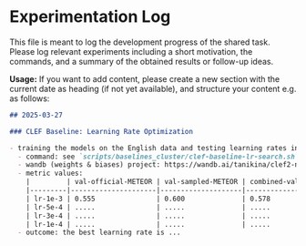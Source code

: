 # Experimentation Log

This file is meant to log the development progress of the shared task. Please log relevant experiments including a short motivation, the commands, and a summary of the obtained results or follow-up ideas.

**Usage:** If you want to add content, please create a new section with the current date as heading (if not yet available), and structure your content e.g. as follows:

```markdown
## 2025-03-27

### CLEF Baseline: Learning Rate Optimization

- training the models on the English data and testing learning rates in the following range: 1e-3, 5e-4, 3e-4, 1e-4, for each learning rate we train 3 models with different seeds.
  - command: see `scripts/baselines_cluster/clef-baseline-lr-search.sh`
  - wandb (weights & biases) project: https://wandb.ai/tanikina/clef2-normalization-src_baselines (this is just an example!)
  - metric values:
    |         | val-official-METEOR | val-sampled-METEOR | combined-val-METEOR |
    |---------|---------------------|--------------------|---------------------|
    | lr-1e-3 | 0.555               | 0.600              | 0.578               |
    | lr-5e-4 | .....               | .....              | .....               |
    | lr-3e-4 | .....               | .....              | .....               |
    | lr-1e-4 | .....               | .....              | .....               |
  - outcome: the best learning rate is ...
```
